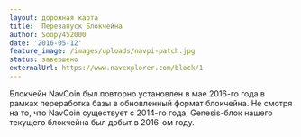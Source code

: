 ```yaml
---
layout: дорожная карта
title:  Перезапуск Блокчейна
author: Soopy452000
date: '2016-05-12'
feature_image: /images/uploads/navpi-patch.jpg
status: завершено
externalUrl: https://www.navexplorer.com/block/1
---
```


Блокчейн NavCoin был повторно установлен в мае 2016-го года в рамках переработка базы в обновленный формат блокчейна. Не смотря на то, что NavCoin существует с 2014-го года, Genesis-блок нашего текущего блокчейна был добыт в 2016-ом году.
